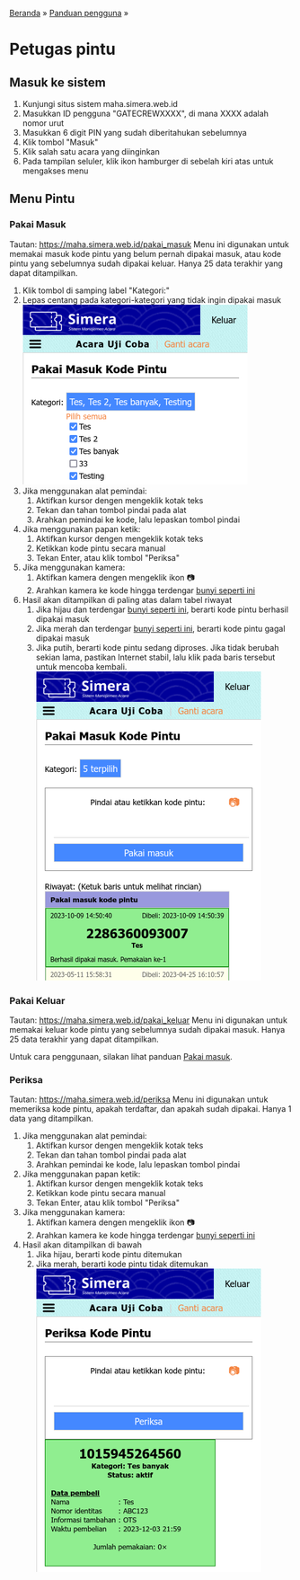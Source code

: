 <title>Petugas pintu | Cara Simera</title>

[Beranda](..) &raquo; [Panduan pengguna](.) &raquo; 
# Petugas pintu

## Masuk ke sistem
1. Kunjungi situs sistem maha.simera.web.id
1. Masukkan ID pengguna "GATECREWXXXX", di mana XXXX adalah nomor urut
1. Masukkan 6 digit PIN yang sudah diberitahukan sebelumnya
1. Klik tombol "Masuk"
1. Klik salah satu acara yang diinginkan
1. Pada tampilan seluler, klik ikon hamburger di sebelah kiri atas untuk mengakses menu

## Menu Pintu
### Pakai Masuk
Tautan: https://maha.simera.web.id/pakai_masuk
Menu ini digunakan untuk memakai masuk kode pintu yang belum pernah dipakai masuk, atau kode pintu yang sebelumnya sudah dipakai keluar. Hanya 25 data terakhir yang dapat ditampilkan.

1. Klik tombol di samping label "Kategori:"
1. Lepas centang pada kategori-kategori yang tidak ingin dipakai masuk
   ![gambar](aset/pakaimasuk-1.png)
1. Jika menggunakan alat pemindai:
   1. Aktifkan kursor dengen mengeklik kotak teks
   1. Tekan dan tahan tombol pindai pada alat
   1. Arahkan pemindai ke kode, lalu lepaskan tombol pindai
1. Jika menggunakan papan ketik:
   1. Aktifkan kursor dengen mengeklik kotak teks
   1. Ketikkan kode pintu secara manual
   1. Tekan Enter, atau klik tombol "Periksa"
1. Jika menggunakan kamera:
   1. Aktifkan kamera dengen mengeklik ikon &#x1F4F7;&#xFE0E;
   1. Arahkan kamera ke kode hingga terdengar [bunyi seperti ini](https://maha.simera.web.id/aset/suara/Cursor1.ogg)
1. Hasil akan ditampilkan di paling atas dalam tabel riwayat
   1. Jika hijau dan terdengar [bunyi seperti ini](https://maha.simera.web.id/aset/suara/Chime1.ogg), berarti kode pintu berhasil dipakai masuk
   1. Jika merah dan terdengar [bunyi seperti ini](https://maha.simera.web.id/aset/suara/Buzzer1.ogg), berarti kode pintu gagal dipakai masuk
   1. Jika putih, berarti kode pintu sedang diproses. Jika tidak berubah sekian lama, pastikan Internet stabil, lalu klik pada baris tersebut untuk mencoba kembali.
   ![gambar](aset/pakaimasuk-2.png)

### Pakai Keluar
Tautan: https://maha.simera.web.id/pakai_keluar
Menu ini digunakan untuk memakai keluar kode pintu yang sebelumnya sudah dipakai masuk. Hanya 25 data terakhir yang dapat ditampilkan.

Untuk cara penggunaan, silakan lihat panduan [Pakai masuk](#pakai-masuk).

### Periksa
Tautan: https://maha.simera.web.id/periksa
Menu ini digunakan untuk memeriksa kode pintu, apakah terdaftar, dan apakah sudah dipakai. Hanya 1 data yang ditampilkan.

1. Jika menggunakan alat pemindai:
   1. Aktifkan kursor dengen mengeklik kotak teks
   1. Tekan dan tahan tombol pindai pada alat
   1. Arahkan pemindai ke kode, lalu lepaskan tombol pindai
1. Jika menggunakan papan ketik:
   1. Aktifkan kursor dengen mengeklik kotak teks
   1. Ketikkan kode pintu secara manual
   1. Tekan Enter, atau klik tombol "Periksa"
1. Jika menggunakan kamera:
   1. Aktifkan kamera dengen mengeklik ikon &#x1F4F7;&#xFE0E;
   1. Arahkan kamera ke kode hingga terdengar [bunyi seperti ini](https://maha.simera.web.id/aset/suara/Cursor1.ogg)
1. Hasil akan ditampilkan di bawah
   1. Jika hijau, berarti kode pintu ditemukan
   1. Jika merah, berarti kode pintu tidak ditemukan
   ![gambar](aset/periksa.png)

